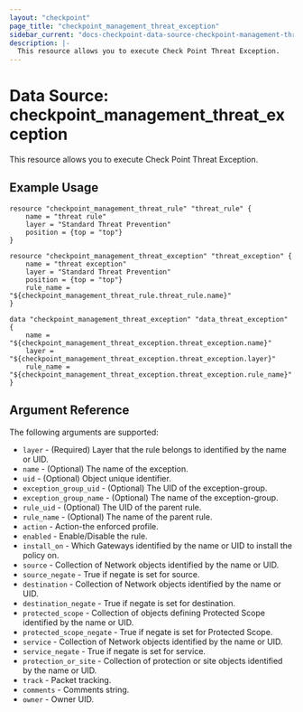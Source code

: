 ```yaml
---
layout: "checkpoint"
page_title: "checkpoint_management_threat_exception"
sidebar_current: "docs-checkpoint-data-source-checkpoint-management-threat-exception"
description: |-
  This resource allows you to execute Check Point Threat Exception.
---
```


# Data Source: checkpoint_management_threat_exception

This resource allows you to execute Check Point Threat Exception.

## Example Usage


```hcl
resource "checkpoint_management_threat_rule" "threat_rule" {
    name = "threat rule"
    layer = "Standard Threat Prevention"
    position = {top = "top"}
}

resource "checkpoint_management_threat_exception" "threat_exception" {
    name = "threat exception"
    layer = "Standard Threat Prevention"
    position = {top = "top"}
    rule_name = "${checkpoint_management_threat_rule.threat_rule.name}"
}

data "checkpoint_management_threat_exception" "data_threat_exception" {
    name = "${checkpoint_management_threat_exception.threat_exception.name}"
    layer = "${checkpoint_management_threat_exception.threat_exception.layer}"
    rule_name = "${checkpoint_management_threat_exception.threat_exception.rule_name}"
}
```

## Argument Reference

The following arguments are supported:

* `layer` - (Required) Layer that the rule belongs to identified by the name or UID.
* `name` - (Optional) 	The name of the exception.
* `uid` - (Optional) Object unique identifier.
* `exception_group_uid` - (Optional) The UID of the exception-group.
* `exception_group_name` - (Optional) The name of the exception-group.
* `rule_uid` - (Optional) The UID of the parent rule.
* `rule_name` - (Optional) The name of the parent rule.
* `action` - Action-the enforced profile.
* `enabled` - Enable/Disable the rule.
* `install_on` - Which Gateways identified by the name or UID to install the policy on.
* `source` - Collection of Network objects identified by the name or UID.
* `source_negate` - True if negate is set for source.
* `destination` - Collection of Network objects identified by the name or UID.
* `destination_negate` - True if negate is set for destination.
* `protected_scope` - Collection of objects defining Protected Scope identified by the name or UID.
* `protected_scope_negate` - True if negate is set for Protected Scope.
* `service` - Collection of Network objects identified by the name or UID.
* `service_negate` - True if negate is set for service.
* `protection_or_site` - Collection of protection or site objects identified by the name or UID.
* `track` - Packet tracking.
* `comments` - Comments string.
* `owner` - Owner UID.